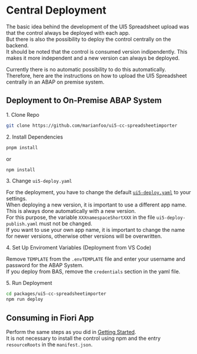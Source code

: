 # Central Deployment

The basic idea behind the development of the UI5 Spreadsheet upload was that the control always be deployed with each app.  
But there is also the possibility to deploy the control centrally on the backend.  
It should be noted that the control is consumed version indipendently. This makes it more independent and a new version can always be deployed.

Currently there is no automatic possibility to do this automatically. Therefore, here are the instructions on how to upload the UI5 Spreadsheet centrally in an ABAP on premise system.

## Deployment to On-Premise ABAP System

1\. Clone Repo

```sh
git clone https://github.com/marianfoo/ui5-cc-spreadsheetimporter
```

2\. Install Dependencies

```sh
pnpm install
```

or 

```sh
npm install
```

3\. Change `ui5-deploy.yaml`

For the deployment, you have to change the default [`ui5-deploy.yaml`](https://github.com/marianfoo/ui5-cc-spreadsheetimporter/blob/main/packages/ui5-cc-spreadsheetimporter/ui5-deploy.yaml) to your settings.  
When deploying a new version, it is important to use a different app name. This is always done automatically with a new version.  
For this purpose, the variable `XXXnamespaceShortXXX` in the file `ui5-deploy-publish.yaml` must not be changed.  
If you want to use your own app name, it is important to change the name for newer versions, otherwise other versions will be overwritten.

4\. Set Up Enviroment Variables (Deployment from VS Code)

Remove `TEMPLATE` from the `.envTEMPLATE` file and enter your username and password for the ABAP System.  
If you deploy from BAS, remove the `credentials` section in the yaml file.

5\. Run Deployment

```sh
cd packages/ui5-cc-spreadsheetimporter
npm run deploy
```

## Consuming in Fiori App

Perform the same steps as you did in [Getting Started](./../pages/GettingStarted.md).  
It is not necessary to install the control using npm and the entry `resourceRoots` in the `manifest.json`.